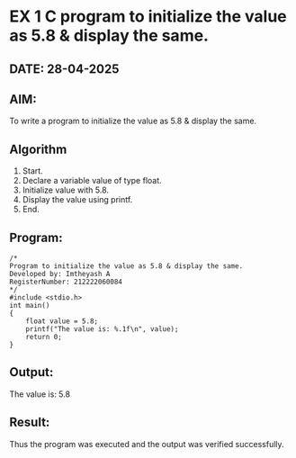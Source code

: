 # EX 1 C program to initialize the value as 5.8 & display the same.
## DATE: 28-04-2025
## AIM:
To write a program to initialize the value as 5.8 & display the same.

## Algorithm
1. Start.
2. Declare a variable value of type float.
3. Initialize value with 5.8.
4. Display the value using printf.
5. End.   
## Program:
```
/*
Program to initialize the value as 5.8 & display the same.
Developed by: Imtheyash A
RegisterNumber: 212222060084
*/
#include <stdio.h>
int main()
{
    float value = 5.8;
    printf("The value is: %.1f\n", value);
    return 0;
}

```

## Output:

The value is: 5.8

## Result:
Thus the program was executed and the output was verified successfully.
